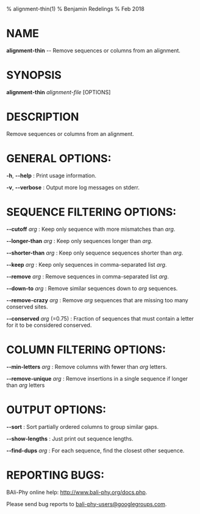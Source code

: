 % alignment-thin(1)
% Benjamin Redelings
% Feb 2018

# NAME

**alignment-thin** -- Remove sequences or columns from an alignment.

# SYNOPSIS

**alignment-thin** _alignment-file_ [OPTIONS]

# DESCRIPTION

Remove sequences or columns from an alignment.

# GENERAL OPTIONS:
**-h**, **--help**
: Print usage information.

**-v**, **--verbose**
: Output more log messages on stderr.


# SEQUENCE FILTERING OPTIONS:
**--cutoff** _arg_
: Keep only sequence with more mismatches than _arg_.

**--longer-than** _arg_
: Keep only sequences longer than _arg_.

**--shorter-than** _arg_
: Keep only sequence sequences shorter than _arg_.

**--keep** _arg_
: Keep only sequences in comma-separated list _arg_.

**--remove** _arg_
: Remove sequences in comma-separated list _arg_.

**--down-to** _arg_
: Remove similar sequences down to _arg_ sequences.

**--remove-crazy** _arg_
: Remove _arg_ sequences that are missing too many conserved sites.

**--conserved** _arg_ (=0.75)
: Fraction of sequences that must contain a letter for it to be considered conserved.


# COLUMN FILTERING OPTIONS:
**--min-letters** _arg_
: Remove columns with fewer than _arg_ letters.

**--remove-unique** _arg_
: Remove insertions in a single sequence if longer than _arg_ letters


# OUTPUT OPTIONS:
**--sort**
: Sort partially ordered columns to group similar gaps.

**--show-lengths**
: Just print out sequence lengths.

**--find-dups** _arg_
: For each sequence, find the closest other sequence.


# REPORTING BUGS:
 BAli-Phy online help: <http://www.bali-phy.org/docs.php>.

Please send bug reports to <bali-phy-users@googlegroups.com>.

